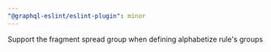 ```yaml
---
"@graphql-eslint/eslint-plugin": minor
---
```


Support the fragment spread group when defining alphabetize rule's groups

